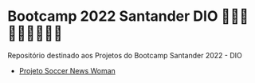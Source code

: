 # Bootcamp 2022 Santander DIO 👨🏽‍💻👨🏽‍💻👨🏽‍💻

Repositório destinado aos Projetos do Bootcamp Santander 2022 - DIO 

- [Projeto Soccer News Woman](https://github.com/JrGirotto/bootcamp2022santander_dio/tree/main/app/)
